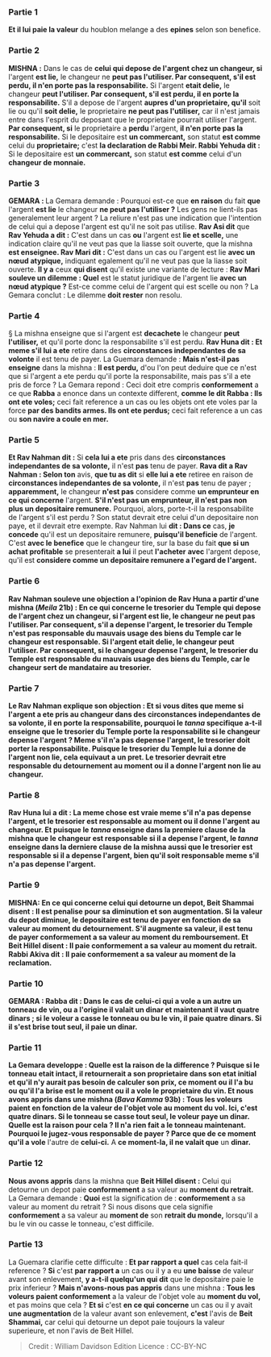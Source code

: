 
### Partie 1
<b>Et il lui paie la valeur</b> du houblon melange a des <b>epines</b> selon son benefice.

### Partie 2
<strong>MISHNA :</strong> Dans le cas de <b>celui qui depose de l'argent chez un changeur, si</b> l'argent <b>est lie,</b> le changeur ne <b>peut pas l'utiliser. Par consequent, s'il est perdu, il n'en porte pas la responsabilite.</b> Si l'argent <b>etait delie,</b> le changeur <b>peut l'utiliser. Par consequent, s'il est perdu, il en porte la responsabilite.</b> S'il a depose de l'argent <b>aupres d'un proprietaire, qu'il</b> soit lie ou qu'il <b>soit delie,</b> le proprietaire <b>ne peut pas l'utiliser,</b> car il n'est jamais entre dans l'esprit du deposant que le proprietaire pourrait utiliser l'argent. <b>Par consequent, si</b> le proprietaire a <b>perdu</b> l'argent, <b>il n'en porte pas la responsabilite.</b> Si le depositaire est <b>un commercant,</b> son statut <b>est comme</b> celui du <b>proprietaire;</b> c'est <b>la declaration de Rabbi Meir. Rabbi Yehuda dit :</b> Si le depositaire est <b>un commercant,</b> son statut <b>est comme</b> celui d'un <b>changeur de monnaie.</b>

### Partie 3
<strong>GEMARA : </strong>La Gemara demande : Pourquoi est-ce que <b>en raison</b> du fait <b>que</b> l'argent <b>est lie</b> le changeur <b>ne peut pas l'utiliser ?</b> Les gens ne lient-ils pas generalement leur argent ? La reliure n'est pas une indication que l'intention de celui qui a depose l'argent est qu'il ne soit pas utilise. <b>Rav Asi dit</b> que <b>Rav Yehuda a dit :</b> C'est dans un cas <b>ou</b> l'argent est <b>lie et scelle,</b> une indication claire qu'il ne veut pas que la liasse soit ouverte, que la mishna <b>est enseignee. Rav Mari dit :</b> C'est dans un cas ou l'argent est lie <b>avec un nœud atypique,</b> indiquant egalement qu'il ne veut pas que la liasse soit ouverte. <b>Il y a</b> ceux <b>qui disent</b> qu'il existe une variante de lecture : <b>Rav Mari souleve un dilemme : Quel</b> est le statut juridique de l'argent lie <b>avec un nœud atypique ?</b> Est-ce comme celui de l'argent qui est scelle ou non ? La Gemara conclut : Le dilemme <b>doit rester</b> non resolu.

### Partie 4
§ La mishna enseigne que si l'argent est <b>decachete</b> le changeur <b>peut l'utiliser,</b> et qu'il porte donc la responsabilite s'il est perdu. <b>Rav Huna dit : Et meme s'il lui a ete</b> retire dans des <b>circonstances independantes de sa volonte</b> il est tenu de payer. La Guemara demande : <b>Mais n'est-il pas enseigne</b> dans la mishna : <b>Il est perdu,</b> d'ou l'on peut deduire que ce n'est que si l'argent a ete perdu qu'il porte la responsabilite, mais pas s'il a ete pris de force ? La Gemara repond : Ceci doit etre compris <b>conformement</b> a ce que <b>Rabba</b> a enonce dans un contexte different, <b>comme le dit Rabba : Ils ont ete voles;</b> ceci fait reference a un cas ou les objets ont ete voles par la force <b>par des bandits armes. Ils ont ete perdus;</b> ceci fait reference a un cas ou <b>son navire a coule en mer.</b>

### Partie 5
<b>Et Rav Nahman dit :</b> Si <b>cela lui a ete</b> pris dans des <b>circonstances independantes de sa volonte,</b> il n'est <b>pas</b> tenu de payer. <b>Rava dit a Rav Nahman : Selon ton</b> avis, <b>que tu as dit</b> si <b>elle lui a ete</b> retiree en raison de <b>circonstances independantes de sa volonte,</b> il n'est <b>pas</b> tenu de payer ; <b>apparemment,</b> le changeur <b>n'est pas</b> considere comme <b>un emprunteur en ce qui concerne</b> l'argent. <b>S'il n'est pas un emprunteur, il n'est pas non plus un depositaire remunere.</b> Pourquoi, alors, porte-t-il la responsabilite de l'argent s'il est perdu ? Son statut devrait etre celui d'un depositaire non paye, et il devrait etre exempte. Rav Nahman lui <b>dit : Dans ce</b> cas, <b>je concede</b> qu'il est un depositaire remunere, <b>puisqu'il beneficie</b> de l'argent. C'est <b>avec le benefice</b> que le changeur tire, sur la base du fait <b>que si un achat profitable</b> se presenterait <b>a lui</b> il peut <b>l'acheter</b> <b>avec</b> l'argent depose, qu'il est <b>considere comme <b>un depositaire remunere a l'egard</b> de l'argent.

### Partie 6
<b>Rav Nahman souleve une objection a</b> l'opinion de <b>Rav Huna</b> a partir d'une mishna (<i>Meila</i> 21b) : En ce qui concerne le tresorier du Temple <b>qui depose de l'argent chez un changeur, si</b> l'argent <b>est lie,</b> le changeur ne <b>peut pas l'utiliser. Par consequent, s'il a depense</b> l'argent, le <b>tresorier du Temple</b> n'est <b>pas</b> responsable du <b>mauvais usage</b> des biens du Temple car le changeur est responsable. Si l'argent <b>etait delie,</b> le changeur <b>peut l'utiliser. Par consequent, si</b> le changeur <b>depense</b> l'argent, le <b>tresorier</b> du Temple est responsable du <b>mauvais usage</b> des biens du Temple, car le changeur sert de mandataire au tresorier.

### Partie 7
Le Rav Nahman explique son objection : <b>Et si vous dites</b> que <b>meme si</b> l'argent <b>a ete</b> pris au changeur dans des <b>circonstances independantes de sa volonte,</b> il en porte la responsabilite, <b>pourquoi</b> le <i>tanna</i> <b>specifique</b> a-t-il enseigne que le tresorier du Temple porte la responsabilite si le changeur <b>depense</b> l'argent ? <b>Meme s'il n'a pas depense</b> l'argent, le tresorier doit porter la responsabilite. Puisque le tresorier du Temple lui a donne de l'argent non lie, cela equivaut a un pret. Le tresorier devrait etre responsable du detournement au moment ou il a donne l'argent non lie au changeur.

### Partie 8
Rav Huna lui <b>a dit : La meme chose est vraie meme s'il n'a pas depense</b> l'argent, et le tresorier est responsable au moment ou il donne l'argent au changeur. <b>Et puisque</b> le <i>tanna</i> <b>enseigne dans la premiere clause</b> de la mishna que le changeur est responsable si <b>il a depense</b> l'argent, le <i>tanna</i> <b>enseigne dans la derniere clause</b> de la mishna <b>aussi</b> que le tresorier est responsable si <b>il a depense</b> l'argent, bien qu'il soit responsable meme s'il n'a pas depense l'argent.

### Partie 9
<strong>MISHNA:</strong> En ce qui concerne <b>celui qui detourne un depot, Beit Shammai disent : Il est penalise pour</b> sa <b>diminution et</b> son <b>augmentation.</b> Si la valeur du depot diminue, le depositaire est tenu de payer en fonction de sa valeur au moment du detournement. S'il augmente sa valeur, il est tenu de payer conformement a sa valeur au moment du remboursement. <b>Et Beit Hillel disent :</b> Il paie <b>conformement</b> a sa valeur au <b>moment du retrait. Rabbi Akiva dit :</b> Il paie <b>conformement</b> a sa valeur au <b>moment de la reclamation.</b>

### Partie 10
<strong>GEMARA :</strong> <b>Rabba dit :</b> Dans le cas de <b>celui-ci qui a vole a un autre un tonneau de vin,</b> ou <b>a l'origine il valait</b> un <b>dinar</b> et <b>maintenant il vaut quatre</b> dinars ; si le voleur <b>a casse</b> le tonneau <b>ou bu</b> le vin, <b>il paie quatre</b> dinars. Si <b>il s'est brise tout seul, il paie</b> un <b>dinar.</b>

### Partie 11
La Gemara developpe : <b>Quelle est la raison</b> de la difference ? <b>Puisque si</b> le tonneau <b>etait</b> intact, <b>il retournerait a son proprietaire dans son</b> <b>etat initial</b> et qu'il n'y aurait pas besoin de calculer son prix, <b>ce moment ou il l'a bu ou qu'il l'a brise</b> est le moment ou <b>il a vole</b> le proprietaire du vin. <b>Et nous avons appris</b> dans une mishna (<i>Bava Kamma</i> 93b) : <b>Tous les voleurs paient en fonction</b> de la valeur de l'objet vole <b>au moment du vol.</b> Ici, c'est quatre dinars. Si le tonneau <b>se casse tout seul,</b> le voleur <b>paye</b> un <b>dinar. Quelle est la raison</b> pour cela ? <b>Il n'a rien fait a</b> le tonneau <b>maintenant. Pourquoi le jugez-vous responsable</b> de payer ? Parce que <b>de ce moment</b> qu'il a vole</b> l'autre de <b>celui-ci.</b> A <b>ce moment-la, il ne valait que</b> un <b>dinar.</b>

### Partie 12
<b>Nous avons appris</b> dans la mishna que <b>Beit Hillel disent :</b> Celui qui detourne un depot paie <b>conformement</b> a sa valeur au <b>moment du retrait.</b> La Gemara demande : <b>Quoi</b> est la signification de : <b>conformement</b> a sa valeur au moment du retrait ? Si nous disons</b> que cela signifie <b>conformement</b> a sa valeur au <b>moment de</b> son <b>retrait du monde,</b> lorsqu'il a bu le vin ou casse le tonneau, c'est difficile.

### Partie 13
La Guemara clarifie cette difficulte : <b>Et par rapport a quel</b> cas cela fait-il reference ? <b>Si</b> c'est <b>par rapport a</b> un cas ou il y a eu <b>une baisse</b> de valeur avant son enlevement, <b>y a-t-il quelqu'un qui dit</b> que le depositaire paie le prix inferieur ? <b>Mais n'avons-nous pas appris</b> dans une mishna : <b>Tous les voleurs paient conformement</b> a la valeur de l'objet vole au <b>moment du vol,</b> et pas moins que cela ? <b>Et si</b> c'est <b>en ce qui concerne</b> un cas ou il y avait <b>une augmentation</b> de la valeur avant son enlevement, <b>c'est</b> l'avis de <b>Beit Shammai,</b> car celui qui detourne un depot paie toujours la valeur superieure, et non l'avis de Beit Hillel.

>Credit : William Davidson Edition
>Licence : CC-BY-NC